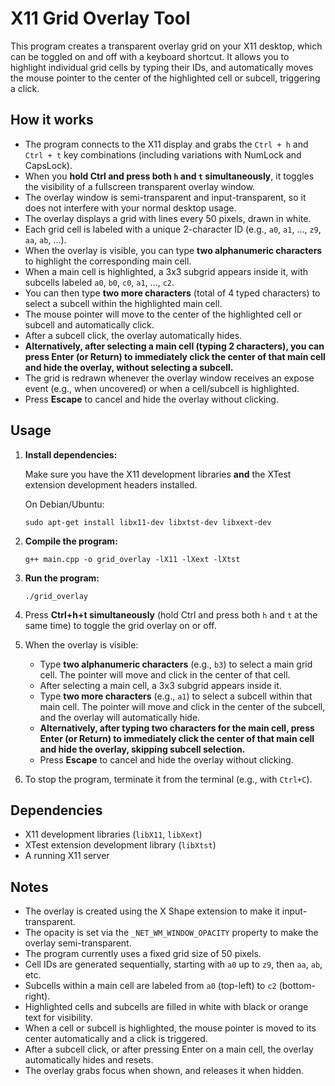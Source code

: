 # X11 Grid Overlay Tool

This program creates a transparent overlay grid on your X11 desktop, which can be toggled on and off with a keyboard shortcut. It allows you to highlight individual grid cells by typing their IDs, and automatically moves the mouse pointer to the center of the highlighted cell or subcell, triggering a click.

## How it works

- The program connects to the X11 display and grabs the `Ctrl + h` and `Ctrl + t` key combinations (including variations with NumLock and CapsLock).
- When you **hold Ctrl and press both `h` and `t` simultaneously**, it toggles the visibility of a fullscreen transparent overlay window.
- The overlay window is semi-transparent and input-transparent, so it does not interfere with your normal desktop usage.
- The overlay displays a grid with lines every 50 pixels, drawn in white.
- Each grid cell is labeled with a unique 2-character ID (e.g., `a0`, `a1`, ..., `z9`, `aa`, `ab`, ...).
- When the overlay is visible, you can type **two alphanumeric characters** to highlight the corresponding main cell.
- When a main cell is highlighted, a 3x3 subgrid appears inside it, with subcells labeled `a0`, `b0`, `c0`, `a1`, ..., `c2`.
- You can then type **two more characters** (total of 4 typed characters) to select a subcell within the highlighted main cell.
- The mouse pointer will move to the center of the highlighted cell or subcell and automatically click.
- After a subcell click, the overlay automatically hides.
- **Alternatively, after selecting a main cell (typing 2 characters), you can press Enter (or Return) to immediately click the center of that main cell and hide the overlay, without selecting a subcell.**
- The grid is redrawn whenever the overlay window receives an expose event (e.g., when uncovered) or when a cell/subcell is highlighted.
- Press **Escape** to cancel and hide the overlay without clicking.

## Usage

1. **Install dependencies:**

   Make sure you have the X11 development libraries **and** the XTest extension development headers installed.

   On Debian/Ubuntu:

   ```
   sudo apt-get install libx11-dev libxtst-dev libxext-dev
   ```

2. **Compile the program:**

   ```
   g++ main.cpp -o grid_overlay -lX11 -lXext -lXtst
   ```

3. **Run the program:**

   ```
   ./grid_overlay
   ```

4. Press **Ctrl+h+t simultaneously** (hold Ctrl and press both `h` and `t` at the same time) to toggle the grid overlay on or off.

5. When the overlay is visible:
   - Type **two alphanumeric characters** (e.g., `b3`) to select a main grid cell. The pointer will move and click in the center of that cell.
   - After selecting a main cell, a 3x3 subgrid appears inside it.
   - Type **two more characters** (e.g., `a1`) to select a subcell within that main cell. The pointer will move and click in the center of the subcell, and the overlay will automatically hide.
   - **Alternatively, after typing two characters for the main cell, press Enter (or Return) to immediately click the center of that main cell and hide the overlay, skipping subcell selection.**
   - Press **Escape** to cancel and hide the overlay without clicking.

6. To stop the program, terminate it from the terminal (e.g., with `Ctrl+C`).

## Dependencies

- X11 development libraries (`libX11`, `libXext`)
- XTest extension development library (`libXtst`)
- A running X11 server

## Notes

- The overlay is created using the X Shape extension to make it input-transparent.
- The opacity is set via the `_NET_WM_WINDOW_OPACITY` property to make the overlay semi-transparent.
- The program currently uses a fixed grid size of 50 pixels.
- Cell IDs are generated sequentially, starting with `a0` up to `z9`, then `aa`, `ab`, etc.
- Subcells within a main cell are labeled from `a0` (top-left) to `c2` (bottom-right).
- Highlighted cells and subcells are filled in white with black or orange text for visibility.
- When a cell or subcell is highlighted, the mouse pointer is moved to its center automatically and a click is triggered.
- After a subcell click, or after pressing Enter on a main cell, the overlay automatically hides and resets.
- The overlay grabs focus when shown, and releases it when hidden.
